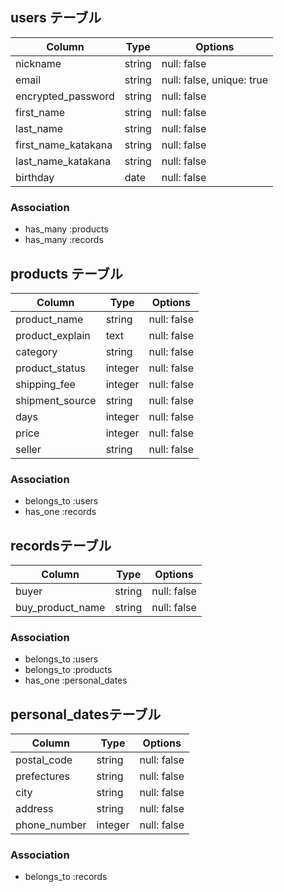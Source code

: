 ## users テーブル

| Column              | Type   | Options                   |
|---------------------|--------|---------------------------|
| nickname            | string | null: false               |
| email               | string | null: false, unique: true |
| encrypted_password  | string | null: false               |
| first_name          | string | null: false               |
| last_name           | string | null: false               |
| first_name_katakana | string | null: false               |
| last_name_katakana  | string | null: false               |
| birthday            | date   | null: false               |



### Association
- has_many :products
- has_many :records


## products テーブル

| Column          | Type    | Options     |
|-----------------|---------|-------------|
| product_name    | string  | null: false |
| product_explain | text    | null: false |
| category        | string  | null: false |
| product_status  | integer | null: false |
| shipping_fee    | integer | null: false |
| shipment_source | string  | null: false |
| days            | integer | null: false |
| price           | integer | null: false |
| seller          | string  | null: false |


### Association
- belongs_to :users
- has_one :records


## recordsテーブル
| Column           |  Type  | Options     |
|------------------|--------|-------------|
| buyer            | string | null: false |
| buy_product_name | string | null: false |

### Association
- belongs_to :users
- belongs_to :products
- has_one :personal_dates

## personal_datesテーブル

| Column       |  Type   | Options     |
|--------------|---------|-------------|
| postal_code  | string  | null: false |
| prefectures  | string  | null: false |
| city         | string  | null: false |
| address      | string  | null: false |
| phone_number | integer | null: false |


### Association
- belongs_to :records